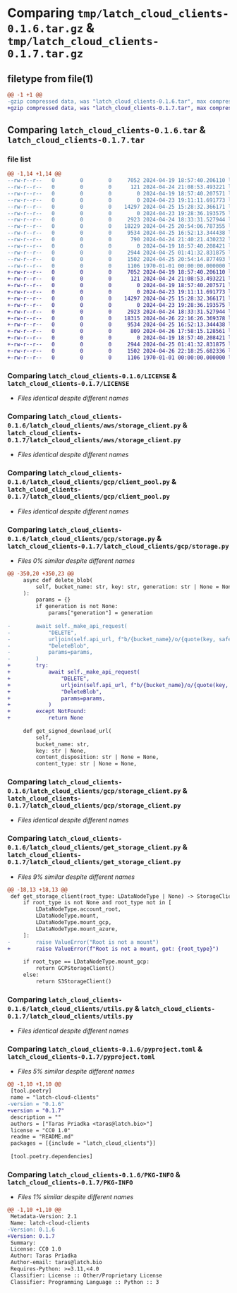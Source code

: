 # Comparing `tmp/latch_cloud_clients-0.1.6.tar.gz` & `tmp/latch_cloud_clients-0.1.7.tar.gz`

## filetype from file(1)

```diff
@@ -1 +1 @@
-gzip compressed data, was "latch_cloud_clients-0.1.6.tar", max compression
+gzip compressed data, was "latch_cloud_clients-0.1.7.tar", max compression
```

## Comparing `latch_cloud_clients-0.1.6.tar` & `latch_cloud_clients-0.1.7.tar`

### file list

```diff
@@ -1,14 +1,14 @@
--rw-r--r--   0        0        0     7052 2024-04-19 18:57:40.206110 latch_cloud_clients-0.1.6/LICENSE
--rw-r--r--   0        0        0      121 2024-04-24 21:08:53.493221 latch_cloud_clients-0.1.6/README.md
--rw-r--r--   0        0        0        0 2024-04-19 18:57:40.207571 latch_cloud_clients-0.1.6/latch_cloud_clients/__init__.py
--rw-r--r--   0        0        0        0 2024-04-23 19:11:11.691773 latch_cloud_clients-0.1.6/latch_cloud_clients/aws/__init__.py
--rw-r--r--   0        0        0    14297 2024-04-25 15:28:32.366171 latch_cloud_clients-0.1.6/latch_cloud_clients/aws/storage_client.py
--rw-r--r--   0        0        0        0 2024-04-23 19:28:36.193575 latch_cloud_clients-0.1.6/latch_cloud_clients/gcp/__init__.py
--rw-r--r--   0        0        0     2923 2024-04-24 18:33:31.527944 latch_cloud_clients-0.1.6/latch_cloud_clients/gcp/client_pool.py
--rw-r--r--   0        0        0    18229 2024-04-25 20:54:06.787355 latch_cloud_clients-0.1.6/latch_cloud_clients/gcp/storage.py
--rw-r--r--   0        0        0     9534 2024-04-25 16:52:13.344438 latch_cloud_clients-0.1.6/latch_cloud_clients/gcp/storage_client.py
--rw-r--r--   0        0        0      790 2024-04-24 21:40:21.430232 latch_cloud_clients-0.1.6/latch_cloud_clients/get_storage_client.py
--rw-r--r--   0        0        0        0 2024-04-19 18:57:40.208421 latch_cloud_clients-0.1.6/latch_cloud_clients/py.typed
--rw-r--r--   0        0        0     2944 2024-04-25 01:41:32.831875 latch_cloud_clients-0.1.6/latch_cloud_clients/utils.py
--rw-r--r--   0        0        0     1502 2024-04-25 20:54:14.877493 latch_cloud_clients-0.1.6/pyproject.toml
--rw-r--r--   0        0        0     1106 1970-01-01 00:00:00.000000 latch_cloud_clients-0.1.6/PKG-INFO
+-rw-r--r--   0        0        0     7052 2024-04-19 18:57:40.206110 latch_cloud_clients-0.1.7/LICENSE
+-rw-r--r--   0        0        0      121 2024-04-24 21:08:53.493221 latch_cloud_clients-0.1.7/README.md
+-rw-r--r--   0        0        0        0 2024-04-19 18:57:40.207571 latch_cloud_clients-0.1.7/latch_cloud_clients/__init__.py
+-rw-r--r--   0        0        0        0 2024-04-23 19:11:11.691773 latch_cloud_clients-0.1.7/latch_cloud_clients/aws/__init__.py
+-rw-r--r--   0        0        0    14297 2024-04-25 15:28:32.366171 latch_cloud_clients-0.1.7/latch_cloud_clients/aws/storage_client.py
+-rw-r--r--   0        0        0        0 2024-04-23 19:28:36.193575 latch_cloud_clients-0.1.7/latch_cloud_clients/gcp/__init__.py
+-rw-r--r--   0        0        0     2923 2024-04-24 18:33:31.527944 latch_cloud_clients-0.1.7/latch_cloud_clients/gcp/client_pool.py
+-rw-r--r--   0        0        0    18315 2024-04-26 22:16:26.369378 latch_cloud_clients-0.1.7/latch_cloud_clients/gcp/storage.py
+-rw-r--r--   0        0        0     9534 2024-04-25 16:52:13.344438 latch_cloud_clients-0.1.7/latch_cloud_clients/gcp/storage_client.py
+-rw-r--r--   0        0        0      809 2024-04-26 17:58:15.128561 latch_cloud_clients-0.1.7/latch_cloud_clients/get_storage_client.py
+-rw-r--r--   0        0        0        0 2024-04-19 18:57:40.208421 latch_cloud_clients-0.1.7/latch_cloud_clients/py.typed
+-rw-r--r--   0        0        0     2944 2024-04-25 01:41:32.831875 latch_cloud_clients-0.1.7/latch_cloud_clients/utils.py
+-rw-r--r--   0        0        0     1502 2024-04-26 22:18:25.682336 latch_cloud_clients-0.1.7/pyproject.toml
+-rw-r--r--   0        0        0     1106 1970-01-01 00:00:00.000000 latch_cloud_clients-0.1.7/PKG-INFO
```

### Comparing `latch_cloud_clients-0.1.6/LICENSE` & `latch_cloud_clients-0.1.7/LICENSE`

 * *Files identical despite different names*

### Comparing `latch_cloud_clients-0.1.6/latch_cloud_clients/aws/storage_client.py` & `latch_cloud_clients-0.1.7/latch_cloud_clients/aws/storage_client.py`

 * *Files identical despite different names*

### Comparing `latch_cloud_clients-0.1.6/latch_cloud_clients/gcp/client_pool.py` & `latch_cloud_clients-0.1.7/latch_cloud_clients/gcp/client_pool.py`

 * *Files identical despite different names*

### Comparing `latch_cloud_clients-0.1.6/latch_cloud_clients/gcp/storage.py` & `latch_cloud_clients-0.1.7/latch_cloud_clients/gcp/storage.py`

 * *Files 0% similar despite different names*

```diff
@@ -350,20 +350,23 @@
     async def delete_blob(
         self, bucket_name: str, key: str, generation: str | None = None
     ):
         params = {}
         if generation is not None:
             params["generation"] = generation
 
-        await self._make_api_request(
-            "DELETE",
-            urljoin(self.api_url, f"b/{bucket_name}/o/{quote(key, safe='')}"),
-            "DeleteBlob",
-            params=params,
-        )
+        try:
+            await self._make_api_request(
+                "DELETE",
+                urljoin(self.api_url, f"b/{bucket_name}/o/{quote(key, safe='')}"),
+                "DeleteBlob",
+                params=params,
+            )
+        except NotFound:
+            return None
 
     def get_signed_download_url(
         self,
         bucket_name: str,
         key: str | None,
         content_disposition: str | None = None,
         content_type: str | None = None,
```

### Comparing `latch_cloud_clients-0.1.6/latch_cloud_clients/gcp/storage_client.py` & `latch_cloud_clients-0.1.7/latch_cloud_clients/gcp/storage_client.py`

 * *Files identical despite different names*

### Comparing `latch_cloud_clients-0.1.6/latch_cloud_clients/get_storage_client.py` & `latch_cloud_clients-0.1.7/latch_cloud_clients/get_storage_client.py`

 * *Files 9% similar despite different names*

```diff
@@ -18,13 +18,13 @@
 def get_storage_client(root_type: LDataNodeType | None) -> StorageClient:
     if root_type is not None and root_type not in [
         LDataNodeType.account_root,
         LDataNodeType.mount,
         LDataNodeType.mount_gcp,
         LDataNodeType.mount_azure,
     ]:
-        raise ValueError("Root is not a mount")
+        raise ValueError(f"Root is not a mount, got: {root_type}")
 
     if root_type == LDataNodeType.mount_gcp:
         return GCPStorageClient()
     else:
         return S3StorageClient()
```

### Comparing `latch_cloud_clients-0.1.6/latch_cloud_clients/utils.py` & `latch_cloud_clients-0.1.7/latch_cloud_clients/utils.py`

 * *Files identical despite different names*

### Comparing `latch_cloud_clients-0.1.6/pyproject.toml` & `latch_cloud_clients-0.1.7/pyproject.toml`

 * *Files 5% similar despite different names*

```diff
@@ -1,10 +1,10 @@
 [tool.poetry]
 name = "latch-cloud-clients"
-version = "0.1.6"
+version = "0.1.7"
 description = ""
 authors = ["Taras Priadka <taras@latch.bio>"]
 license = "CC0 1.0"
 readme = "README.md"
 packages = [{include = "latch_cloud_clients"}]
 
 [tool.poetry.dependencies]
```

### Comparing `latch_cloud_clients-0.1.6/PKG-INFO` & `latch_cloud_clients-0.1.7/PKG-INFO`

 * *Files 1% similar despite different names*

```diff
@@ -1,10 +1,10 @@
 Metadata-Version: 2.1
 Name: latch-cloud-clients
-Version: 0.1.6
+Version: 0.1.7
 Summary: 
 License: CC0 1.0
 Author: Taras Priadka
 Author-email: taras@latch.bio
 Requires-Python: >=3.11,<4.0
 Classifier: License :: Other/Proprietary License
 Classifier: Programming Language :: Python :: 3
```

